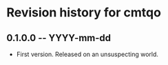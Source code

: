 # Revision history for cmtqo

## 0.1.0.0 -- YYYY-mm-dd

* First version. Released on an unsuspecting world.

